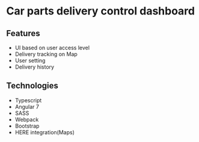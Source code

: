 # Car parts delivery control dashboard

## Features
* UI based on user access level
* Delivery tracking on Map
* User setting
* Delivery history


## Technologies
* Typescript
* Angular 7
* SASS
* Webpack
* Bootstrap
* HERE integration(Maps)
